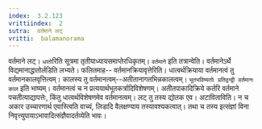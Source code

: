 ```yaml
---
index:  3.2.123
vrittiindex:  2
sutra:  वर्तमाने लट्
vritti:  balamanorama 
---
```


वर्तमाने लट्। `धातो`रिति सूत्रमा तृतीयाध्यायसमाप्तेरधिकृतम्। `वर्तमाने` इति तत्रान्वेति। वर्तमानेऽर्थे विद्यमानाद्धातोर्लडिति लभ्यते। फलितमाह-- वर्तमानक्रियावृत्तेरिति। धात्वर्थक्रियाया वर्तमानत्वं तु वर्तमानकालवृत्तित्वम्। कालस्य तु वर्तमानत्वम्--अतीतानागतभिन्नकालत्वम्। `भूतभविष्यतोः प्रतिद्वन्द्वी वर्तमानः काल` इति भाष्यम्। वर्तमानत्वं च न प्रत्ययार्थभूतकर्त्रादिविशेषणम्। अतीतपाकादिक्रिये कर्तरि वर्तमाने पचतीत्याद्यापत्तेः, किंतु धात्वर्थविशेषणमेव वर्तमानत्वम्। लट् तु तस्य द्योतक एव। अटाविताविति। न च अकार उच्चारणार्थ एवास्त्विति वाच्यं, लिडादि वैलक्षण्याय तस्यावश्यकत्वात्। तथा च तस्य इत्संज्ञां विना निवृत्त्युपायाऽभावादित्संज्ञैवादर्तव्येति भावः।

